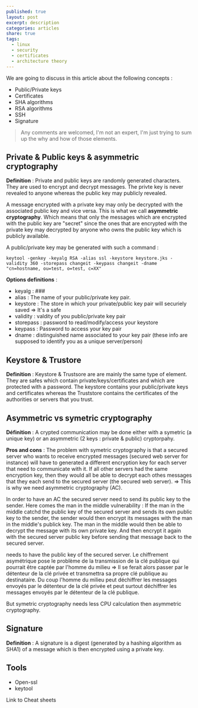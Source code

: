 ```yaml
---
published: true
layout: post
excerpt: description
categories: articles
share: true
tags:
  - linux
  - security
  - certificates
  - architecture theory
---
```

We are going to discuss in this article about the following concepts :
- Public/Private keys
- Certificates
- SHA algorithms
- RSA algorithms
- SSH
- Signature

> Any comments are welcomed, I'm not an expert, I'm just trying to sum up the why and how of those elements.


## Private & Public keys & asymmetric cryptography
**Definition** : Private and public keys are randomly generated characters. They are used to encrypt and decrypt messages. The privte key is never revealed to anyone whereas the public key may publicly revealed. 

A message encrypted with a private key may only be decrypted with the associated public key and vice versa. This is what we call **asymmetric cryptography**. Which means that only the messages which are encrypted with the public key are "secret" since the ones that are encrypted with the private key may decrypted by anyone who owns the public key which is publicly available.

A public/private key may be generated with such a command  : 
```shell
keytool -genkey -keyalg RSA -alias ssl -keystore keystore.jks -validity 360 -storepass changeit -keypass changeit -dname "cn=hostname, ou=test, o=test, c=XX"
```

**Options definitions** :
- keyalg : ###
- alias : The name of your public/private key pair.
- keystore : The store in which your private/public key pair will securiely saved => It's a safe
- validity : valdity of you public/private key pair
- storepass : password to read/modify/access your keystore
- keypass : Password to access your key pair
- dname : distinguished name associated to your key pair (these info are supposed to identify you as a unique server/person)


## Keystore & Trustore
**Definition** : Keystore & Trustsore are are mainly the same type of element. They are safes which contain private/keys/certificates and which are protected with a password. The keystore contains your public/private keys and certificates whereas the Truststore contains the certificates of the authorities or servers that you trust.

## Asymmetric vs symetric cryptography

**Définition** : A crypted communication may be done either with a symetric (a unique key) or an asymmetric (2 keys : private & public) cryptorpahy.  

**Pros and cons** : The problem with symetric cryptography is that a secured server who wants to receive encrypted messages (secured web server for instance) will have to generated a different encryption key for each server that need to communicate with it. If all other servers had the same encryption key, then they would all be able to decrypt each othes messages that they each send to the secured server (the secured web server). => This is why we need asymmetric cryptography (AC).

In order to have an AC the secured server need to send its public key to the sender. Here comes the man in the middle vulnerability : If the man in the middle catchd the public key of the secured server and sends its own public key to the sender, the sender would then encrypt its messages with the man in the middle's publick key. The man in the middle would then be able to decrypt the message with its own private key. And then encrypt it again with the secured server public key before sending that message back to the secured server. 

needs to have the public key of the secured server. 
Le chiffrement asymétrique pose le problème de la transmission de la clé publique qui pourrait être  captée par l'homme du milieu => Il se ferait alors passer par le détenteur de la clé privée et transmettra sa propre clé publique au destinataire. Du coup l'homme du milieu peut déchiffrer  les messages envoyés par le détenteur de la clé privée et peut surtout déchiffrer les messages envoyés par le détenteur de la clé publique. 

But symetric cryptography needs less CPU calculation then asymmetric cryptography.

## Signature
**Definition** : A signature is a digest (generated by a hashing algorithm as SHA1) of a message which is then encrypted using a private key.
 
 ## Tools 
- Open-ssl
-  keytool

 
 Link to Cheat sheets